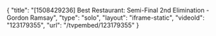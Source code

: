 {
    "title": "[1508429236] Best Restaurant: Semi-Final 2nd Elimination - Gordon Ramsay",
    "type": "solo",
    "layout": "iframe-static",
    "videoId": "123179355",
    "url": "\/tvpembed\/123179355"
}